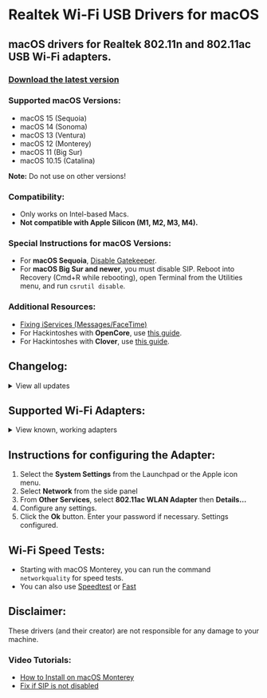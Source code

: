 # Realtek Wi-Fi USB Drivers for macOS

## macOS drivers for Realtek 802.11n and 802.11ac USB Wi-Fi adapters.

### [Download the latest version](https://github.com/kingkwahli/RTK_USB-WiFi_Drivers_macOS/releases/)

### Supported macOS Versions:
- macOS 15 (Sequoia)
- macOS 14 (Sonoma)
- macOS 13 (Ventura)
- macOS 12 (Monterey)
- macOS 11 (Big Sur)
- macOS 10.15 (Catalina)

**Note:** Do not use on other versions!

### Compatibility:
- Only works on Intel-based Macs.
- **Not compatible with Apple Silicon (M1, M2, M3, M4).**

### Special Instructions for macOS Versions:
- For **macOS Sequoia**, [Disable Gatekeeper](https://github.com/chris1111/Disable-Gatekeeper).
- For **macOS Big Sur and newer**, you must disable SIP. Reboot into Recovery (Cmd+R while rebooting), open Terminal from the Utilities menu, and run `csrutil disable`.

### Additional Resources:
- [Fixing iServices (Messages/FaceTime)](https://github.com/kingkwahli/RTK_USB-WiFi_Drivers_macOS/blob/master/Fix_iServices.md)
- For Hackintoshes with **OpenCore**, use [this guide](https://github.com/chris1111/Wireless-USB-OC-Big-Sur-Adapter).
- For Hackintoshes with **Clover**, use [this guide](https://github.com/chris1111/WirelessAdapterCloverBigSur).

## Changelog:
<details>
  <summary>View all updates</summary>
- **12 Oct 2024:** Revamped README
- **12 Jul 2024:** Reduced package size and updated background.
- **11 Jul 2024:** Updated StatusBarApp background.
- **16 Jan 2024:** Listed supported adapters in ReadMe.
- **02 Jul 2023:** Updated program background.
- **15 Dec 2022:** Improved Helper tools.
- **02 Nov 2022:** No longer requires Agents and Daemons.
- **12 Jun 2022:** Added support for macOS Ventura 13.
- **15 Sep 2021:** Adapted for macOS Big Sur 11.
- **29 Nov 2020:** Introduced a blue Wi-Fi icon similar to Big Sur.

</details>

## Supported Wi-Fi Adapters:
<details>
  <summary>View known, working adapters</summary>

- Alfa AWUS036AC
- Alfa AWUS036ACH
- ASUS USB AC68, USB-N13, USB Nano-AC53
- BrosTrend FBA_AC3
- COMFAST CF-811AC, CF-812AC, CF-WU810N
- Cudy WU1300S, WU700, WU650
- DLink DWA-121, DWA-131E, DWA-182, DWA-192
- EDIMAX EW-7611UCB, EW-7722UTn V2, EW-7811Un (N150)
- Fenvi AC1300 (RTL8812bu)
- Linksys WUSB6300 V2, WUSB6400M
- Netgear A6100, A6150, A7000
- TP-Link TL-WN823Nv3, TL-WN725Nv3
- TP-Link Archer T2U Plus (AC600)
- TP-Link Archer T3U, T3U Plus
- TP-Link Archer T2U Nano/Mini/AC600
- TRENDnet TEW-808UBM, TEW-908UB

[Report additional working adapters here](https://github.com/kingkwahli/RTK_USB-WiFi_Drivers_macOS/discussions).

</details>

## Instructions for configuring the Adapter:
1. Select the **System Settings** from the Launchpad or the Apple icon menu.
2. Select **Network** from the side panel
3. From **Other Services**, select **802.11ac WLAN Adapter** then **Details…**
4. Configure any settings.
5. Click the **Ok** button. Enter your password if necessary.
Settings configured.

## Wi-Fi Speed Tests:
- Starting with macOS Monterey, you can run the command `networkquality` for speed tests.
- You can also use [Speedtest](https://speedtest.net) or [Fast](https://fast.com/)

## Disclaimer:
These drivers (and their creator) are not responsible for any damage to your machine.

### Video Tutorials:
- [How to Install on macOS Monterey](https://youtu.be/YqZAy8jntow)
- [Fix if SIP is not disabled](https://youtu.be/lA1V6dmsq24)
